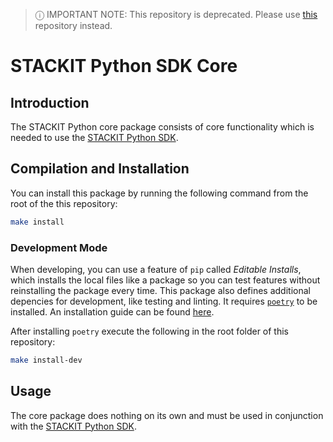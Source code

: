 > ⓘ IMPORTANT NOTE: This repository is deprecated. Please use [this](https://github.com/stackitcloud/stackit-sdk-python) repository instead.

# STACKIT Python SDK Core

## Introduction

The STACKIT Python core package consists of core functionality which is needed
to use the [STACKIT Python SDK](https://github.com/stackitcloud/stackit-sdk-python).

## Compilation and Installation

You can install this package by running the following command from the root of the this repository:
```bash
make install
```

### Development Mode

When developing, you can use a feature of `pip` called _Editable Installs_,
which installs the local files like a package so you can test features without
reinstalling the package every time.
This package also defines additional depencies for development, like testing and linting.
It requires [`poetry`](https://python-poetry.org/) to be installed. An installation guide can be found [here](https://python-poetry.org/docs/#installation).

After installing `poetry` execute the following in the root folder of this repository:

```bash
make install-dev
```

## Usage

The core package does nothing on its own and must be used in conjunction with
the [STACKIT Python SDK](https://github.com/stackitcloud/stackit-sdk-python).
